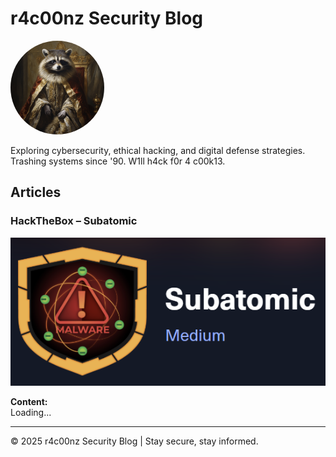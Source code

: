 # r4c00nz Security Blog

<img src="images/root/Racoon.png" alt="r4c00nz Logo" style="border-radius: 50%; width: 150px; height: 150px;">

Exploring cybersecurity, ethical hacking, and digital defense strategies. Trashing systems since '90. W1ll h4ck f0r 4 c00k13.

## Articles

### HackTheBox – Subatomic

<div style="text-align: center;">
    <img src="images/subatomic/logo.png" alt="Sherlock" style="max-width: 100%; height: auto;">
</div>

**Content:**  
Loading...

---

© 2025 r4c00nz Security Blog | Stay secure, stay informed.
